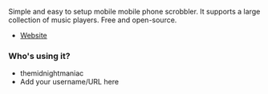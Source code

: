 Simple and easy to setup mobile mobile phone scrobbler. It supports a large collection of music players. Free and open-source.

* [Website](https://simple-last-fm-scrobbler.github.io/)

### Who's using it?

* themidnightmaniac
* Add your username/URL here
